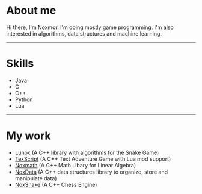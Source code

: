 # About me
Hi there, I'm Noxmor. I'm doing mostly game programming. I'm also interested in algorithms, data structures and machine learning.

***

# Skills
* Java
* C
* C++
* Python
* Lua

***

# My work
* [Lunox](https://github.com/Noxmor/Lunox) (A C++ library with algorithms for the Snake Game)
* [TexScript](https://github.com/Noxmor/TexScript) (A C++ Text Adventure Game with Lua mod support)
* [Noxmath](https://github.com/Noxmor/Noxmath) (A C++ Math Libary for Linear Algebra)
* [NoxData](https://github.com/Noxmor/NoxData) (A C++ data structures library to organize, store and manipulate data)
* [NoxSnake](https://github.com/Noxmor/NoxSnake) (A C++ Chess Engine)
